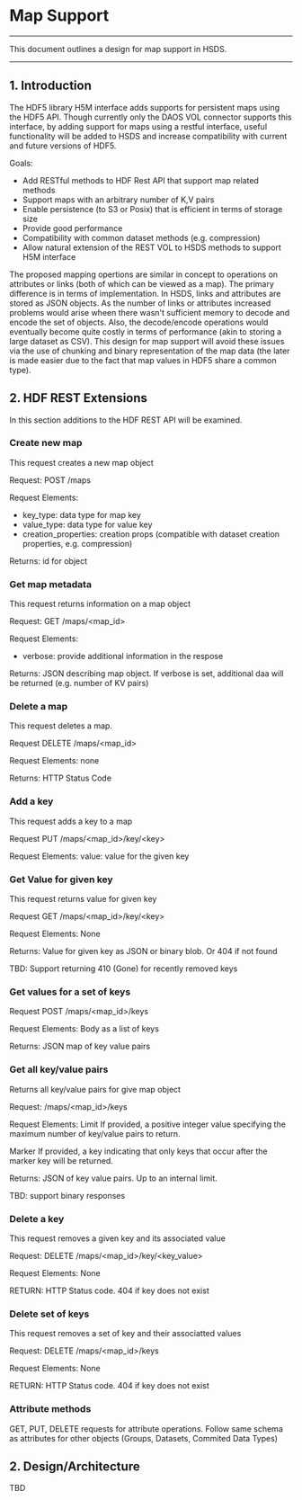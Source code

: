 # Map Support

------

This document outlines a design for map support in HSDS.

------

## 1. Introduction

The HDF5 library H5M interface adds supports for persistent maps using the HDF5 API.  Though currently only the DAOS VOL connector supports this interface, by adding support for maps using a restful interface, useful functionality will be added to HSDS and increase compatibility with current and future versions of HDF5.

Goals:

* Add RESTful methods to HDF Rest API that support map related methods
* Support maps with an arbitrary number of K,V pairs
* Enable persistence (to S3 or Posix) that is efficient in terms of storage size
* Provide good performance
* Compatibility with common dataset methods (e.g. compression)
* Allow natural extension of the REST VOL to HSDS methods to support H5M interface

The proposed mapping opertions are similar in concept to operations on attributes or links (both of which can be viewed as a map).  The primary difference
is in terms of implementation.  In HSDS, links and attributes are stored as JSON objects.  As the number of links or attributes increased problems would arise
wheen there wasn't sufficient memory to decode and encode the set of objects.  Also, the decode/encode operations would eventually become quite costly in terms of performance (akin to storing a large dataset as CSV).  This design for map support will avoid these issues via the use of chunking and binary representation of the map data (the later is made easier due to the fact that map values in HDF5 share a common type).


## 2. HDF REST Extensions

In this section additions to the HDF REST API will be examined.  

### Create new map

This request creates a new map object

Request: POST /maps

Request Elements:

* key_type: data type for map key
* value_type: data type for value key
* creation_properties: creation props (compatible with dataset creation properties, e.g. compression)

Returns: id for object

### Get map metadata

This request returns information on a map object

Request: GET /maps/&lt;map_id&gt;

Request Elements:

* verbose: provide additional information in the respose

Returns: JSON describing map object.  If verbose is set, additional daa will be returned (e.g. number of KV pairs)

### Delete a map

This request deletes a map. 

Request DELETE /maps/&lt;map_id&gt;

Request Elements: 
  none

Returns: HTTP Status Code

### Add a key

This request adds a key to a map

Request PUT /maps/&lt;map_id&gt;/key/&lt;key&gt;

Request Elements:
  value: value for the given key

### Get Value for given key

This request returns value for given key

Request GET /maps/&lt;map_id&gt;/key/&lt;key&gt;

Request Elements:
  None

Returns:
  Value for given key as JSON or binary blob.  Or 404 if not found

TBD: Support returning 410 (Gone) for recently removed keys

### Get values for a set of keys

Request POST /maps/&lt;map_id&gt;/keys

Request Elements:
  Body as a list of keys

Returns:
   JSON map of key value pairs

### Get all key/value pairs

Returns all key/value pairs for give map object

Request: /maps/&lt;map_id&gt;/keys

Request Elements:
   Limit If provided, a positive integer value specifying the maximum number of key/value pairs to return.

Marker If provided, a key indicating that only keys that occur after the marker key will be returned.

Returns: JSON of key value pairs.  Up to an internal limit.

TBD: support binary responses

### Delete a key

This request removes a given key and its associated value

Request: DELETE /maps/&lt;map_id&gt;/key/&lt;key_value&gt;

Request Elements:
  None

RETURN: HTTP Status code.  404 if key does not exist

### Delete set of keys

This request removes a set of key and their associatted values

Request: DELETE /maps/&lt;map_id&gt;/keys

Request Elements:
  None

RETURN: HTTP Status code.  404 if key does not exist

### Attribute methods

  GET, PUT, DELETE requests for attribute operations.  Follow same schema as attributes for other objects (Groups, Datasets, Commited Data Types)


## 2. Design/Architecture

TBD